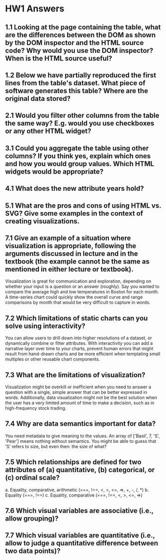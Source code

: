 # HW1 Answers

## 1.1 Looking at the page containing the table, what are the differences between the DOM as shown by the DOM inspector and the HTML source code? Why would you use the DOM inspector? When is the HTML source useful?

## 1.2 Below we have partially reproduced the first lines from the table's dataset. What piece of software generates this table? Where are the original data stored?

## 2.1 Would you filter other columns from the table the same way? E.g. would you use checkboxes or any other HTML widget?

## 3.1 Could you aggregate the table using other columns? If you think yes, explain which ones and how you would group values. Which HTML widgets would be appropriate?

## 4.1 What does the new attribute years hold?

## 5.1 What are the pros and cons of using HTML vs. SVG? Give some examples in the context of creating visualizations.

## 7.1 Give an example of a situation where visualization is appropriate, following the arguments discussed in lecture and in the textbook (the example cannot be the same as mentioned in either lecture or textbook).
Visualization is great for communication and exploration, depending on whether your input is a question or an answer (roughly). Say you wanted to compare the average high and low temperatures in Boston for each month. A time-series chart could quickly show the overall curve and range comparisons by month that would be very difficult to capture in words.

## 7.2 Which limitations of static charts can you solve using interactivity?
You can allow users to drill down into higher resolutions of a dataset, or dynamically combine or filter attributes. With interactivity you can add a narrative layer over time to your charts, prevent human errors that might result from hand-drawn charts and be more efficient when templating small multiples or other reusable chart components.

## 7.3 What are the limitations of visualization?
Visualization might be overkill or inefficient when you need to answer a question with a single, simple answer that can be better expressed in words. Additionally, data visualization might not be the best solution when the user has a very limited amount of time to make a decision, such as in high-frequency stock trading.

## 7.4 Why are data semantics important for data?
You need metadata to give meaning to the values. An array of ['Basil', 7, 'S', 'Pear'] means nothing without semantics. You might be able to guess that 'S' refers to size, but even then: the size of what?

## 7.5 Which relationships are defined for two attributes of (a) quantitative, (b) categorical, or (c) ordinal scale?
a. Equality, comparative, arithmetic (===, !==, <, >, <=, =>, +, -, /, *)
b. Equality (===, !==)
c. Equality, comparative (===, !==, <, >, <=, =>)

## 7.6 Which visual variables are associative (i.e., allow grouping)?


## 7.7 Which visual variables are quantitative (i.e., allow to judge a quantitative difference between two data points)?
